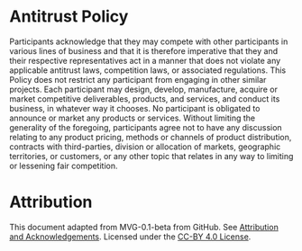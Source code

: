 # Antitrust Policy

Participants acknowledge that they may compete with other participants in
various lines of business and that it is therefore imperative that they and
their respective representatives act in a manner that does not violate any
applicable antitrust laws, competition laws, or associated regulations. This
Policy does not restrict any participant from engaging in other similar
projects. Each participant may design, develop, manufacture, acquire or market
competitive deliverables, products, and services, and conduct its business, in
whatever way it chooses. No participant is obligated to announce or market any
products or services. Without limiting the generality of the foregoing,
participants agree not to have any discussion relating to any product pricing,
methods or channels of product distribution, contracts with third-parties,
division or allocation of markets, geographic territories, or customers, or any
other topic that relates in any way to limiting or lessening fair competition.

# Attribution

This document adapted from MVG-0.1-beta from GitHub.
See [Attribution and Acknowledgements]. Licensed under the [CC-BY 4.0 License].

[Attribution and Acknowledgements]: ../project-docs/ACKNOWLEDGEMENTS.md
[CC-BY 4.0 License]: https://creativecommons.org/licenses/by-sa/4.0/